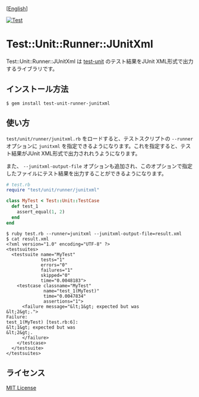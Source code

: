 [[English](README.md)]

[![Test](https://github.com/kenichiice/test-unit-runner-junitxml/workflows/Test/badge.svg)](https://github.com/kenichiice/test-unit-runner-junitxml/actions?query=workflow%3ATest+branch%3Amaster)

# Test::Unit::Runner::JUnitXml

Test::Unit::Runner::JUnitXml は [test-unit](https://github.com/test-unit/test-unit) のテスト結果をJUnit XML形式で出力するライブラリです。

## インストール方法

    $ gem install test-unit-runner-junitxml

## 使い方

`test/unit/runner/junitxml.rb` をロードすると、テストスクリプトの `--runner` オプションに `junitxml` を指定できるようになります。これを指定すると、テスト結果がJUnit XML形式で出力されれうようになります。

また、 `--junitxml-output-file` オプションも追加され、このオプションで指定したファイルにテスト結果を出力することができるようになります。

```ruby
# test.rb
require "test/unit/runner/junitxml"

class MyTest < Test::Unit::TestCase
  def test_1
    assert_equal(1, 2)
  end
end
```

```
$ ruby test.rb --runner=junitxml --junitxml-output-file=result.xml
$ cat result.xml
<?xml version="1.0" encoding="UTF-8" ?>
<testsuites>
  <testsuite name="MyTest"
             tests="1"
             errors="0"
             failures="1"
             skipped="0"
             time="0.0048183">
    <testcase classname="MyTest"
              name="test_1(MyTest)"
              time="0.0047834"
              assertions="1">
      <failure message="&lt;1&gt; expected but was
&lt;2&gt;.">
Failure:
test_1(MyTest) [test.rb:6]:
&lt;1&gt; expected but was
&lt;2&gt;.
      </failure>
    </testcase>
  </testsuite>
</testsuites>
```

## ライセンス

[MIT License](https://opensource.org/licenses/MIT)
